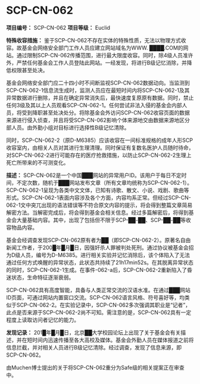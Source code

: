 # SCP-CN-062


**项目编号：** SCP-CN-062
**项目等级：** Euclid

**特殊收容措施：** 鉴于SCP-CN-062不存在实体的特殊性质，无法以物理方式收容。故基金会网络安全部门工作人员应建立网站域名为WWW. ████.COM的网站。通过限制SCP-CN-062传播范围，进行最大限度收容。同时，除4级人员准许外，严禁任何基金会工作人员登陆此网站。一经发现，将进行B级记忆消除，并降低权限甚至处决。

基金会网络安全部门应二十四小时不间断监视SCP-CN-062数据动向。当监测到SCP-CN-062-1信息流生成时，监测人员应在最短时间内将SCP-CN-062-1及其异常数据进行删除，并且在确定异常消失后，最快速度复原原有数据。同时，禁止任何3级及其以上人员观看SCP-CN-062-1。任何尝试非法入侵的基金会内部人员，将受到降职甚至处决处分。将除基金会外访问SCP-CN-062收容页面的数据来源进行侵入侦查，并且将受SCP-CN-062影响个体来源地交由数据来源地区分部人员。由外勤小组对目标进行选择性B级记忆清除。

同时，SCP-CN-062-2（原D-M6385）应该收容在一间标准规格的成年人形SCP收容室内，由相关人员对其进行生理清理。同时保证有复数名医护人员随时待命，对SCP-CN-062-2进行可能存在的医疗抢救措施，以防止SCP-CN-062-2生理上死亡所带来的不可测变化。

**描述：** SCP-CN-062是一个中国███网站的异常用户ID。该用户于每日不定时间，不定次数，随机于███网站发布文章（所有文章均统称为SCP-CN-062-1）。SCP-CN-062-1呈现为各类中文文体，已知有诗歌、散文、小说、戏剧、歌曲等形式。SCP-CN-062-1表面内容涉及各个方面，内容均系正常。但经过SCP-CN-062-1文中突兀出现的语法错误等不符合原文内容的提示，将会得到整篇文章简易解密方法。当解密完成后，将会得到基金会相关信息。经过多篇解密后，将得到基金会大量基础内容。其中，出现了包括但不限于SCP-██-██、SCP-██-██等收容物品内容。

基金会经调查发现SCP-CN-062原有者为██（即SCP-CN-062-2）。原著名自由新闻工作者，于200█年█月█日，因强奸杀人罪被判处死刑。通过协议被基金会招为D级人员，编号为D-M6385。进行相关实验并记忆消除后，该个体陷入了无法通过任何方式唤醒的异常状态，此状态共持续了21h17min52s。在其脱离异常状态的同时，SCP-CN-062-1生成。在事件-062-a后，SCP-CN-062-2重新陷入了昏迷状态，生命特征逐渐衰弱。

SCP-CN-062具有高度智能，具备与人类正常交流的汉语水准。在通过███网站ID页面，可通过网站内置窗口交流。SCP-CN-062语言风格、符号喜好等，均类似于SCP-CN-062-2。在实验记录中，SCP-CN-062多次强调其职业是“记者”，此点是否来源于SCP-CN-062-2尚不可知。需注意的是，SCP-CN-062具有一定程度上读取访问者记忆的能力。

**发现记录：** 201█年█月█日，北京██大学校园论坛上出现了关于基金会有关描述，并在短时间内迅速传播至各大高校及媒体。基金会外勤人员在媒体报道之前将信息拦截，并对相关人员进行B级记忆清除。经过调查，发现了信息来源，即SCP-CN-062。

由Muchen博士提出的关于将SCP-CN-062重分为Safe级的相关提案正在审查中。







